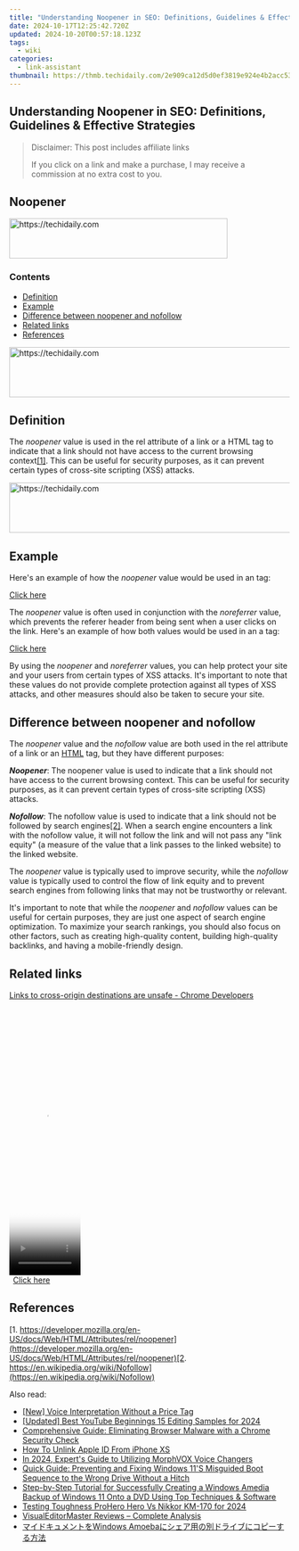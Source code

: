 ```yaml
---
title: "Understanding Noopener in SEO: Definitions, Guidelines & Effective Strategies"
date: 2024-10-17T12:25:42.720Z
updated: 2024-10-20T00:57:18.123Z
tags:
  - wiki
categories:
  - link-assistant
thumbnail: https://thmb.techidaily.com/2e909ca12d5d0ef3819e924e4b2acc53554680366614c69f27f338ed1d92d5d7.jpg
---
```


## Understanding Noopener in SEO: Definitions, Guidelines & Effective Strategies

>  Disclaimer: This post includes affiliate links
>
>  If you click on a link and make a purchase, I may receive a commission at no extra cost to you.
>

## Noopener

<!-- affiliate ads begin -->
<a href="https://aligracehair.sjv.io/c/5597632/2135417/19272" target="_top" id="2135417">
  <img src="//a.impactradius-go.com/display-ad/19272-2135417" border="0" alt="https://techidaily.com" width="392" height="72"/>
</a>
<img height="0" width="0" src="https://aligracehair.sjv.io/i/5597632/2135417/19272" style="position:absolute;visibility:hidden;" border="0" />
<!-- affiliate ads end -->

### Contents

* [Definition](https://tools.techidaily.com/link-assistant/products/)
* [Example](https://tools.techidaily.com/link-assistant/products/)
* [Difference between noopener and nofollow](https://tools.techidaily.com/link-assistant/products/)
* [Related links](https://tools.techidaily.com/link-assistant/products/)
* [References](https://tools.techidaily.com/link-assistant/products/)

<!-- affiliate ads begin -->
<a href="https://appsumo.8odi.net/c/5597632/2049363/7443" target="_top" id="2049363">
  <img src="//a.impactradius-go.com/display-ad/7443-2049363" border="0" alt="https://techidaily.com" width="728" height="90"/>
</a>
<img height="0" width="0" src="https://appsumo.8odi.net/i/5597632/2049363/7443" style="position:absolute;visibility:hidden;" border="0" />
<!-- affiliate ads end -->

## Definition

The _noopener_ value is used in the rel attribute of a link or a HTML tag to indicate that a link should not have access to the current browsing context[\[1\]](https://tools.techidaily.com/link-assistant/products/). This can be useful for security purposes, as it can prevent certain types of cross-site scripting (XSS) attacks.

<!-- affiliate ads begin -->
<a href="https://appsumo.8odi.net/c/5597632/2130885/7443" target="_top" id="2130885">
  <img src="//a.impactradius-go.com/display-ad/7443-2130885" border="0" alt="https://techidaily.com" width="600" height="90"/>
</a>
<img height="0" width="0" src="https://appsumo.8odi.net/i/5597632/2130885/7443" style="position:absolute;visibility:hidden;" border="0" />
<!-- affiliate ads end -->

## Example

Here's an example of how the _noopener_ value would be used in an <a> tag:

<a href="https://example.com" rel="noopener">Click here</a>

The _noopener_ value is often used in conjunction with the _noreferrer_ value, which prevents the referer header from being sent when a user clicks on the link. Here's an example of how both values would be used in an a tag:

<a href="https://example.com" rel="noopener noreferrer">Click here</a>

By using the _noopener_ and _noreferrer_ values, you can help protect your site and your users from certain types of XSS attacks. It's important to note that these values do not provide complete protection against all types of XSS attacks, and other measures should also be taken to secure your site.

## Difference between noopener and nofollow

The _noopener_ value and the _nofollow_ value are both used in the rel attribute of a link or an [HTML](https://tools.techidaily.com/link-assistant/products/) tag, but they have different purposes:

**_Noopener_**: The noopener value is used to indicate that a link should not have access to the current browsing context. This can be useful for security purposes, as it can prevent certain types of cross-site scripting (XSS) attacks.

_**Nofollow**_: The nofollow value is used to indicate that a link should not be followed by search engines[\[2\]](https://tools.techidaily.com/link-assistant/products/). When a search engine encounters a link with the nofollow value, it will not follow the link and will not pass any "link equity" (a measure of the value that a link passes to the linked website) to the linked website.

The _noopener_ value is typically used to improve security, while the _nofollow_ value is typically used to control the flow of link equity and to prevent search engines from following links that may not be trustworthy or relevant.

It's important to note that while the _noopener_ and _nofollow_ values can be useful for certain purposes, they are just one aspect of search engine optimization. To maximize your search rankings, you should also focus on other factors, such as creating high-quality content, building high-quality backlinks, and having a mobile-friendly design.

## Related links

[Links to cross-origin destinations are unsafe - Chrome Developers](https://developer.chrome.com/docs/lighthouse/best-practices/external-anchors-use-rel-noopener/)

<!-- affiliate ads begin -->
<span id="1993654">
					<video width="128" height="480" style="cursor:pointer"
           poster="//a.impactradius-go.com/display-clicktoplayimage/1993654.png"
           onclick="if(!this.playClicked){this.play();this.setAttribute('controls',true);this.playClicked=true;}">
	   <source src="//a.impactradius-go.com/display-ad/22993-1993654">
	   <img src="//a.impactradius-go.com/display-clicktoplayimage/1993654.png" style="border: none; height: 100%; width: 100%; object-fit: contain">
	</video>
	<div style="width:80px;text-align:center"><a href="javascript:window.open(decodeURIComponent('https%3A%2F%2Fhomestyler.sjv.io%2Fc%2F5597632%2F1993654%2F22993'), '_blank');void(0);">Click here</a></div>
</span>
<img height="0" width="0" src="https://imp.pxf.io/i/5597632/1993654/22993" style="position:absolute;visibility:hidden;" border="0" />
<!-- affiliate ads end -->

## References

[1. https://developer.mozilla.org/en-US/docs/Web/HTML/Attributes/rel/noopener](https://developer.mozilla.org/en-US/docs/Web/HTML/Attributes/rel/noopener)[2. https://en.wikipedia.org/wiki/Nofollow](https://en.wikipedia.org/wiki/Nofollow)

<ins class="adsbygoogle"
     style="display:block"
     data-ad-format="autorelaxed"
     data-ad-client="ca-pub-7571918770474297"
     data-ad-slot="1223367746"></ins>

<ins class="adsbygoogle"
     style="display:block"
     data-ad-client="ca-pub-7571918770474297"
     data-ad-slot="8358498916"
     data-ad-format="auto"
     data-full-width-responsive="true"></ins>

<span class="atpl-alsoreadstyle">Also read:</span>
<div><ul>
<li><a href="https://article-posts.techidaily.com/new-voice-interpretation-without-a-price-tag/"><u>[New] Voice Interpretation Without a Price Tag</u></a></li>
<li><a href="https://facebook-video-share.techidaily.com/updated-best-youtube-beginnings-15-editing-samples-for-2024/"><u>[Updated] Best YouTube Beginnings 15 Editing Samples for 2024</u></a></li>
<li><a href="https://win-deluxe.techidaily.com/comprehensive-guide-eliminating-browser-malware-with-a-chrome-security-check/"><u>Comprehensive Guide: Eliminating Browser Malware with a Chrome Security Check</u></a></li>
<li><a href="https://apple-account.techidaily.com/how-to-unlink-apple-id-from-iphone-xs-by-drfone-ios/"><u>How To Unlink Apple ID From iPhone XS</u></a></li>
<li><a href="https://some-techniques.techidaily.com/in-2024-experts-guide-to-utilizing-morphvox-voice-changers/"><u>In 2024, Expert's Guide to Utilizing MorphVOX Voice Changers</u></a></li>
<li><a href="https://win-deluxe.techidaily.com/quick-guide-preventing-and-fixing-windows-11s-misguided-boot-sequence-to-the-wrong-drive-without-a-hitch/"><u>Quick Guide: Preventing and Fixing Windows 11'S Misguided Boot Sequence to the Wrong Drive Without a Hitch</u></a></li>
<li><a href="https://win-deluxe.techidaily.com/step-by-step-tutorial-for-successfully-creating-a-windows-amedia-backup-of-windows-11-onto-a-dvd-using-top-techniques-and-software/"><u>Step-by-Step Tutorial for Successfully Creating a Windows Amedia Backup of Windows 11 Onto a DVD Using Top Techniques & Software</u></a></li>
<li><a href="https://article-knowledge.techidaily.com/testing-toughness-prohero-hero-vs-nikkor-km-170-for-2024/"><u>Testing Toughness ProHero Hero Vs Nikkor KM-170 for 2024</u></a></li>
<li><a href="https://extra-lessons.techidaily.com/visualeditormaster-reviews-complete-analysis/"><u>VisualEditorMaster Reviews – Complete Analysis</u></a></li>
<li><a href="https://win-deluxe.techidaily.com/windows-amoeba/"><u>マイドキュメントをWindows Amoebaにシェア用の別ドライブにコピーする方法</u></a></li>
</ul></div>

